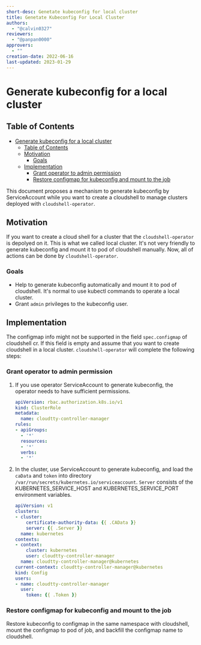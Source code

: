 ```yaml
---
short-desc: Genetate kubeconfig for local cluster
title: Genetate Kubeconfig For Local Cluster
authors:
  - "@calvin0327"
reviewers:
  - "@panpan0000"
approvers:
  - ""
creation-date: 2022-06-16
last-updated: 2023-01-29
---
```


# Generate kubeconfig for a local cluster

## Table of Contents

* [Generate kubeconfig for a local cluster](#generate-kubeconfig-for-a-local-cluster)
  * [Table of Contents](#table-of-contents)
  * [Motivation](#motivation)
    * [Goals](#goals)
  * [Implementation](#implementation)
    * [Grant operator to admin permission](#grant-operator-to-admin-permission)
    * [Restore configmap for kubeconfig and mount to the job](#restore-configmap-for-kubeconfig-and-mount-to-the-job)

This document proposes a mechanism to generate kubeconfig by ServiceAccount while you want to create a cloudshell to manage clusters deployed with `cloudshell-operator`.

## Motivation

If you want to create a cloud shell for a cluster that the `cloudshell-operator` is depolyed on it.
This is what we called local cluster. It's not very friendly to generate kubeconfig and mount it to pod of cloudshell manually.
Now, all of actions can be done by `cloudshell-operator`.

### Goals

* Help to generate kubeconfig automatically and mount it to pod of cloudshell. It's normal to use kubectl commands to operate a local cluster.
* Grant `admin` privileges to the kubeconfig user.

## Implementation

The configmap info might not be supported in the field `spec.configmap` of cloudshell cr.
If this field is empty and assume that you want to create cloudshell in a local cluster.
`cloudshell-operator` will complete the following steps:

### Grant operator to admin permission

1. If you use operator ServiceAccount to generate kubeconfig, the operator needs to have sufficient permissions.

   ```yaml
   apiVersion: rbac.authorization.k8s.io/v1
   kind: ClusterRole
   metadata:
     name: cloudtty-controller-manager
   rules:
   - apiGroups:
     - '*'
     resources:
     - '*'
     verbs:
     - '*'
   ```

2. In the cluster, use ServiceAccount to generate kubeconfig, and load the `caData` and `token` into directory `/var/run/secrets/kubernetes.io/serviceaccount`.
   `Server` consists of the KUBERNETES_SERVICE_HOST and KUBERNETES_SERVICE_PORT environment variables.

   ```yaml
   apiVersion: v1
   clusters:
   - cluster:
       certificate-authority-data: {{ .CAData }}
       server: {{ .Server }}
     name: kubernetes
   contexts:
   - context:
       cluster: kubernetes
       user: cloudtty-controller-manager
     name: cloudtty-controller-manager@kubernetes
   current-context: cloudtty-controller-manager@kubernetes
   kind: Config
   users:
   - name: cloudtty-controller-manager
     user: 
       token: {{ .Token }}
   ```

### Restore configmap for kubeconfig and mount to the job

Restore kubeconfig to configmap in the same namespace with cloudshell, mount the configmap to pod of job, and backfill the configmap name to cloudshell.
